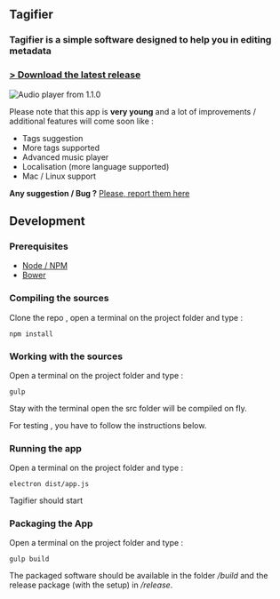## Tagifier

### Tagifier is a simple software designed to help you in editing metadata

### [ > Download the latest release](https://github.com/Cyriaqu3/tagifier/releases/latest)

![Audio player from 1.1.0](http://i.imgur.com/fFx2RPI.jpg)

Please note that this app is **very young** and a lot of improvements / additional features will come soon like :

- Tags suggestion
- More tags supported
- Advanced music player
- Localisation (more language supported)
- Mac / Linux support

**Any suggestion / Bug ?**
[Please, report them here](https://github.com/Cyriaqu3/tagifier/issues)

## Development

### Prerequisites

- [Node / NPM](https://nodejs.org/)
- [Bower](https://bower.io/)

### Compiling the sources

Clone the repo , open a terminal on the project folder and type :

```
npm install
```

### Working with the sources

Open a terminal on the project folder and type :

```
gulp
```
Stay with the terminal open the src folder will be compiled on fly.

For testing , you have to follow the instructions below.

### Running the app

Open a terminal on the project folder and type :

```
electron dist/app.js
```

Tagifier should start

### Packaging the App

Open a terminal on the project folder and type :

```
gulp build
```
The packaged software should be available in the folder */build* and the release package (with the setup) in */release*.
